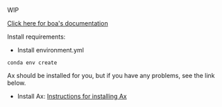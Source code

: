 WIP

[Click here for boa's documentation](https://optiwrap.readthedocs.io/)

Install requirements:
- Install environment.yml

```
conda env create
```

Ax should be installed for you, but if you have any problems, see the link below.

- Install Ax: [Instructions for installing Ax](https://ax.dev/docs/installation.html)
